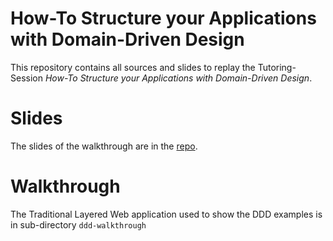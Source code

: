# How-To Structure your Applications with Domain-Driven Design

This repository contains all sources and slides to replay the Tutoring-Session *How-To Structure your Applications with Domain-Driven Design*.

# Slides

The slides of the walkthrough are in the [repo](https://github.com/WildCodeSchool/st-howto-structure-applications-with-ddd/blob/main/Software%20Developer%20Tutoring%20-%20Howto%20Structure%20your%20Application%20with%20DDD.pdf).

# Walkthrough

The Traditional Layered Web application used to show the DDD examples is in sub-directory `ddd-walkthrough`
